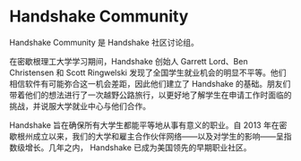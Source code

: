 # 

# Handshake Community

Handshake Community 是 Handshake 社区讨论组。

在密歇根理工大学学习期间，Handshake 创始人 Garrett Lord、Ben Christensen 和 Scott Ringwelski 发现了全国学生就业机会的明显不平等。他们相信软件有可能弥合这一机会差距，因此他们建立了 Handshake 的基础。朋友们带着他们的想法进行了一次越野公路旅行，以更好地了解学生在申请工作时面临的挑战，并说服大学就业中心与他们合作。

Handshake 旨在确保所有大学生都能平等地从事有意义的职业。自 2013 年在密歇根州成立以来，我们的大学和雇主合作伙伴网络——以及对学生的影响——呈指数级增长。几年之内，  Handshake 已成为美国领先的早期职业社区。

